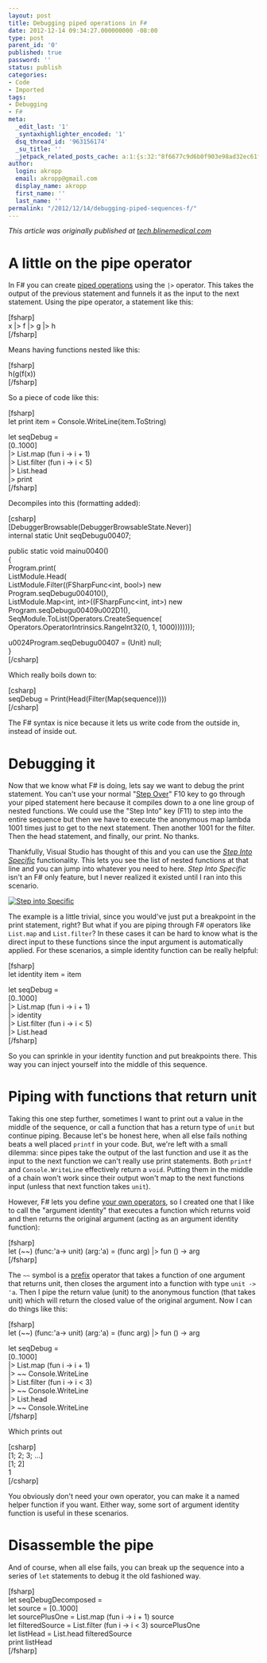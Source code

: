 ```yaml
---
layout: post
title: Debugging piped operations in F#
date: 2012-12-14 09:34:27.000000000 -08:00
type: post
parent_id: '0'
published: true
password: ''
status: publish
categories:
- Code
- Imported
tags:
- Debugging
- F#
meta:
  _edit_last: '1'
  _syntaxhighlighter_encoded: '1'
  dsq_thread_id: '963156174'
  _su_title: ''
  _jetpack_related_posts_cache: a:1:{s:32:"8f6677c9d6b0f903e98ad32ec61f8deb";a:2:{s:7:"expires";i:1559527959;s:7:"payload";a:3:{i:0;a:1:{s:2:"id";i:2735;}i:1;a:1:{s:2:"id";i:3565;}i:2;a:1:{s:2:"id";i:4197;}}}}
author:
  login: akropp
  email: akropp@gmail.com
  display_name: akropp
  first_name: ''
  last_name: ''
permalink: "/2012/12/14/debugging-piped-sequences-f/"
---
```

_This article was originally published at [tech.blinemedical.com](http://tech.blinemedical.com/debugging-piped-sequences-f/)_

# A little on the pipe operator

In F# you can create [piped operations](http://www.c-sharpcorner.com/uploadfile/rmcochran/fsharp-types-and-the-forward-pipe-operator/) using the `|>` operator. This takes the output of the previous statement and funnels it as the input to the next statement. Using the pipe operator, a statement like this:

[fsharp]  
x |\> f |\> g |\> h  
[/fsharp]

Means having functions nested like this:

[fsharp]  
h(g(f(x))  
[/fsharp]

So a piece of code like this:

[fsharp]  
let print item = Console.WriteLine(item.ToString)

let seqDebug =  
 [0..1000]  
 |\> List.map (fun i -\> i + 1)  
 |\> List.filter (fun i -\> i \< 5)  
 |\> List.head  
 |\> print  
[/fsharp]

Decompiles into this (formatting added):

[csharp]  
[DebuggerBrowsable(DebuggerBrowsableState.Never)]  
internal static Unit seqDebugu00407;

public static void mainu0040()  
{  
 Program.print(  
 ListModule.Head(  
 ListModule.Filter((FSharpFunc\<int, bool\>) new Program.seqDebugu004010(),  
 ListModule.Map\<int, int\>((FSharpFunc\<int, int\>) new Program.seqDebugu00409u002D1(),  
 SeqModule.ToList(Operators.CreateSequence(  
 Operators.OperatorIntrinsics.RangeInt32(0, 1, 1000)))))));

u0024Program.seqDebugu00407 = (Unit) null;  
}  
[/csharp]

Which really boils down to:

[csharp]  
seqDebug = Print(Head(Filter(Map(sequence))))  
[/csharp]

The F# syntax is nice because it lets us write code from the outside in, instead of inside out.

# Debugging it

Now that we know what F# is doing, lets say we want to debug the print statement. You can't use your normal "[Step Over](http://msdn.microsoft.com/en-us/library/ek13f001.aspx)" F10 key to go through your piped statement here because it compiles down to a one line group of nested functions. We could use the "Step Into" key (F11) to step into the entire sequence but then we have to execute the anonymous map lambda 1001 times just to get to the next statement. Then another 1001 for the filter. Then the head statement, and finally, our print. No thanks.

Thankfully, Visual Studio has thought of this and you can use the _[Step Into Specific](http://msdn.microsoft.com/en-us/library/7ad07721.aspx)_ functionality. This lets you see the list of nested functions at that line and you can jump into whatever you need to here. _Step Into Specific_ isn't an F# only feature, but I never realized it existed until I ran into this scenario.

[![Step into Specific](http://tech.blinemedical.com/wp-content/uploads/2012/12/stepIntoSpecific2-300x105.png)](http://tech.blinemedical.com/wp-content/uploads/2012/12/stepIntoSpecific2.png)

The example is a little trivial, since you would've just put a breakpoint in the print statement, right? But what if you are piping through F# operators like `List.map` and `List.filter`? In these cases it can be hard to know what is the direct input to these functions since the input argument is automatically applied. For these scenarios, a simple identity function can be really helpful:

[fsharp]  
let identity item = item

let seqDebug =  
 [0..1000]  
 |\> List.map (fun i -\> i + 1)  
 |\> identity  
 |\> List.filter (fun i -\> i \< 5)  
 |\> List.head  
[/fsharp]

So you can sprinkle in your identity function and put breakpoints there. This way you can inject yourself into the middle of this sequence.

# Piping with functions that return unit

Taking this one step further, sometimes I want to print out a value in the middle of the sequence, or call a function that has a return type of `unit` but continue piping. Because let's be honest here, when all else fails nothing beats a well placed `printf` in your code. But, we're left with a small dilemma: since pipes take the output of the last function and use it as the input to the next function we can't really use print statements. Both `printf` and `Console.WriteLine` effectively return a `void`. Putting them in the middle of a chain won't work since their output won't map to the next functions input (unless that next function takes `unit`).

However, F# lets you define [your own operators](http://msdn.microsoft.com/en-us/library/dd233204.aspx), so I created one that I like to call the "argument identity" that executes a function which returns void and then returns the original argument (acting as an argument identity function):

[fsharp]  
let (~~) (func:'a-\> unit) (arg:'a) = (func arg) |\> fun () -\> arg  
[/fsharp]

The `~~` symbol is a [prefix](http://msdn.microsoft.com/en-us/library/dd233204.aspx) operator that takes a function of one argument that returns unit, then closes the argument into a function with type `unit -> 'a`. Then I pipe the return value (unit) to the anonymous function (that takes unit) which will return the closed value of the original argument. Now I can do things like this:

[fsharp]  
let (~~) (func:'a-\> unit) (arg:'a) = (func arg) |\> fun () -\> arg

let seqDebug =  
 [0..1000]  
 |\> List.map (fun i -\> i + 1)  
 |\> ~~ Console.WriteLine  
 |\> List.filter (fun i -\> i \< 3)  
 |\> ~~ Console.WriteLine  
 |\> List.head  
 |\> ~~ Console.WriteLine  
[/fsharp]

Which prints out

[csharp]  
[1; 2; 3; ...]  
[1; 2]  
1  
[/csharp]

You obviously don't need your own operator, you can make it a named helper function if you want. Either way, some sort of argument identity function is useful in these scenarios.

# Disassemble the pipe

And of course, when all else fails, you can break up the sequence into a series of `let` statements to debug it the old fashioned way.

[fsharp]  
let seqDebugDecomposed =  
 let source = [0..1000]  
 let sourcePlusOne = List.map (fun i -\> i + 1) source  
 let filteredSource = List.filter (fun i -\> i \< 3) sourcePlusOne  
 let listHead = List.head filteredSource  
 print listHead  
[/fsharp]

